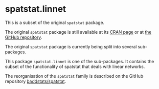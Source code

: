 # spatstat.linnet

This is a subset of the original `spatstat` package.

The original `spatstat` package is still available
at its [CRAN page](https://cran.r-project.org/web/packages/spatstat)
or at [the GitHub repository](https://github.com/spatstat/spatstat).

The original `spatstat` package is currently being split into
several sub-packages.

This package `spatstat.linnet` is one of the sub-packages. 
It contains the subset of the functionality of spatstat
that deals with linear networks.

The reorganisation of the `spatstat` family is described
on the GitHub repository
[baddstats/spatstat](https://github.com/baddstats/spatstat).

